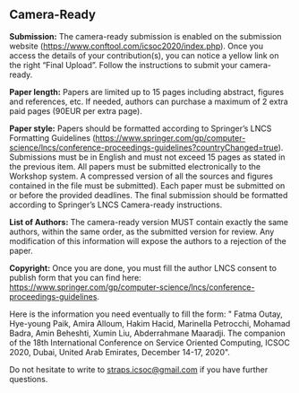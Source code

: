 ## Camera-Ready

**Submission:**
The camera-ready submission is enabled on the submission website
(https://www.conftool.com/icsoc2020/index.php). Once you access the details of your contribution(s), you can notice a yellow link on the right “Final Upload”. Follow the instructions to submit your camera-ready.

**Paper length:**
Papers are limited up to 15 pages including abstract, figures
and references, etc. If needed, authors can purchase a maximum of 2 extra paid pages (90EUR per extra page).

**Paper style:**
Papers should be formatted according to Springer’s LNCS Formatting
Guidelines
(https://www.springer.com/gp/computer-science/lncs/conference-proceedings-guidelines?countryChanged=true).
Submissions must be in English and must not exceed 15 pages as stated in the previous item. All papers must be submitted electronically to the Workshop system. A compressed version of all the sources and figures contained in the file must be submitted). Each paper must be submitted on or before the provided deadlines. The final submission should be formatted according to Springer’s LNCS Camera-ready instructions.

**List of Authors:**
The camera-ready version MUST contain exactly the same authors, within the
same order, as the submitted version for review. Any modification of this
information will expose the authors to a rejection of the paper.

**Copyright:** 
Once you are done, you must fill the author LNCS consent to
publish form that you can find here:
https://www.springer.com/gp/computer-science/lncs/conference-proceedings-guidelines.

Here is the information you need eventually to fill the form: " Fatma Outay, Hye-young Paik, Amira Alloum, Hakim Hacid, Marinella Petrocchi, Mohamad Badra, Amin Beheshti, Xumin Liu, Abderrahmane Maaradji.
The companion of the 18th International Conference on Service Oriented Computing, ICSOC 2020, Dubai, United Arab Emirates, December 14-17, 2020". 


Do not hesitate to write to [straps.icsoc@gmail.com](mailto:straps.icsoc@gmail.com) if you have further questions. 
